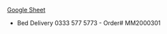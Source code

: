 
[Google Sheet](https://docs.google.com/spreadsheets/d/1dgEv3zyac432pyq4AqffPsn9ciMxuS7Tubqe24gvE5c/edit?gid=245875081#gid=245875081)

- Bed Delivery 0333 577 5773 - Order# MM2000301 

